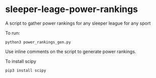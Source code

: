 # sleeper-leage-power-rankings
A script to gather power rankings for any sleeper league for any sport

To run:
```
python3 power_rankings_gen.py
```

Use inline comments on the script to generate power rankings.

To install scipy
```
pip3 install scipy
```
